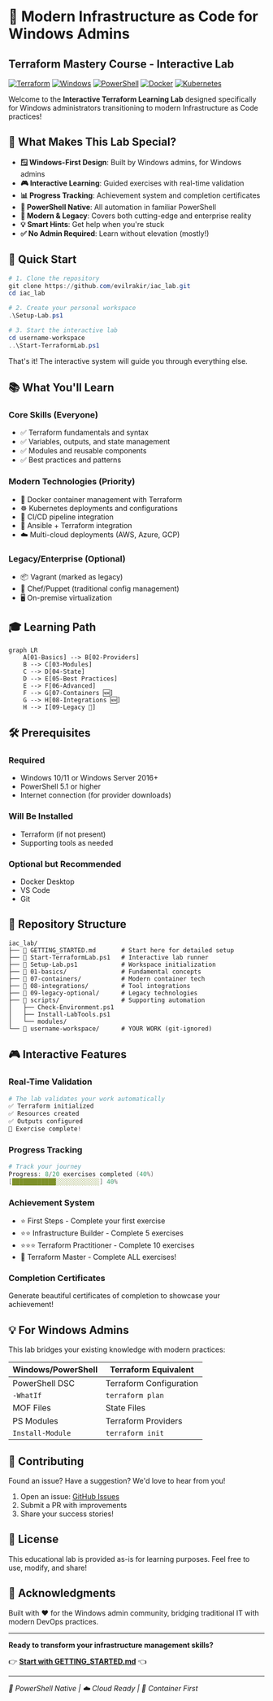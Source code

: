 # 🚀 Modern Infrastructure as Code for Windows Admins
## Terraform Mastery Course - Interactive Lab

[![Terraform](https://img.shields.io/badge/Terraform-v1.0%2B-623CE4?logo=terraform)](https://www.terraform.io/)
[![Windows](https://img.shields.io/badge/Windows-Compatible-0078D6?logo=windows)](https://www.microsoft.com/windows)
[![PowerShell](https://img.shields.io/badge/PowerShell-Native-5391FE?logo=powershell)](https://docs.microsoft.com/powershell/)
[![Docker](https://img.shields.io/badge/Docker-Ready-2496ED?logo=docker)](https://www.docker.com/)
[![Kubernetes](https://img.shields.io/badge/Kubernetes-Enabled-326CE5?logo=kubernetes)](https://kubernetes.io/)

Welcome to the **Interactive Terraform Learning Lab** designed specifically for Windows administrators transitioning to modern Infrastructure as Code practices!

## 🎯 What Makes This Lab Special?

- **🪟 Windows-First Design**: Built by Windows admins, for Windows admins
- **🎮 Interactive Learning**: Guided exercises with real-time validation
- **📊 Progress Tracking**: Achievement system and completion certificates
- **🔧 PowerShell Native**: All automation in familiar PowerShell
- **🚀 Modern & Legacy**: Covers both cutting-edge and enterprise reality
- **💡 Smart Hints**: Get help when you're stuck
- **✅ No Admin Required**: Learn without elevation (mostly!)

## 🏃 Quick Start

```powershell
# 1. Clone the repository
git clone https://github.com/evilrakir/iac_lab.git
cd iac_lab

# 2. Create your personal workspace
.\Setup-Lab.ps1

# 3. Start the interactive lab
cd username-workspace
..\Start-TerraformLab.ps1
```

That's it! The interactive system will guide you through everything else.

## 📚 What You'll Learn

### Core Skills (Everyone)
- ✅ Terraform fundamentals and syntax
- ✅ Variables, outputs, and state management
- ✅ Modules and reusable components
- ✅ Best practices and patterns

### Modern Technologies (Priority)
- 🐋 Docker container management with Terraform
- ☸️ Kubernetes deployments and configurations
- 🔄 CI/CD pipeline integration
- 🔗 Ansible + Terraform integration
- ☁️ Multi-cloud deployments (AWS, Azure, GCP)

### Legacy/Enterprise (Optional)
- 📦 Vagrant (marked as legacy)
- 👴 Chef/Puppet (traditional config management)
- 🖥️ On-premise virtualization

## 🎓 Learning Path

```mermaid
graph LR
    A[01-Basics] --> B[02-Providers]
    B --> C[03-Modules]
    C --> D[04-State]
    D --> E[05-Best Practices]
    E --> F[06-Advanced]
    F --> G[07-Containers 🆕]
    G --> H[08-Integrations 🆕]
    H --> I[09-Legacy 📌]
```

## 🛠️ Prerequisites

### Required
- Windows 10/11 or Windows Server 2016+
- PowerShell 5.1 or higher
- Internet connection (for provider downloads)

### Will Be Installed
- Terraform (if not present)
- Supporting tools as needed

### Optional but Recommended
- Docker Desktop
- VS Code
- Git

## 📁 Repository Structure

```
iac_lab/
├── 📄 GETTING_STARTED.md       # Start here for detailed setup
├── 🚀 Start-TerraformLab.ps1   # Interactive lab runner
├── 🔧 Setup-Lab.ps1            # Workspace initialization
├── 📂 01-basics/               # Fundamental concepts
├── 📂 07-containers/           # Modern container tech
├── 📂 08-integrations/         # Tool integrations
├── 📂 09-legacy-optional/      # Legacy technologies
├── 📂 scripts/                 # Supporting automation
│   ├── Check-Environment.ps1
│   ├── Install-LabTools.ps1
│   └── modules/
└── 📂 username-workspace/      # YOUR WORK (git-ignored)
```

## 🎮 Interactive Features

### Real-Time Validation
```powershell
# The lab validates your work automatically
✅ Terraform initialized
✅ Resources created
✅ Outputs configured
🎉 Exercise complete!
```

### Progress Tracking
```powershell
# Track your journey
Progress: 8/20 exercises completed (40%)
[████████████░░░░░░░░░░░░] 40%
```

### Achievement System
- ⭐ First Steps - Complete your first exercise
- ⭐⭐ Infrastructure Builder - Complete 5 exercises
- ⭐⭐⭐ Terraform Practitioner - Complete 10 exercises
- 🌟 Terraform Master - Complete ALL exercises!

### Completion Certificates
Generate beautiful certificates of completion to showcase your achievement!

## 💡 For Windows Admins

This lab bridges your existing knowledge with modern practices:

| Windows/PowerShell | Terraform Equivalent |
|-------------------|---------------------|
| PowerShell DSC | Terraform Configuration |
| `-WhatIf` | `terraform plan` |
| MOF Files | State Files |
| PS Modules | Terraform Providers |
| `Install-Module` | `terraform init` |

## 🤝 Contributing

Found an issue? Have a suggestion? We'd love to hear from you!

1. Open an issue: [GitHub Issues](https://github.com/evilrakir/iac_lab/issues)
2. Submit a PR with improvements
3. Share your success stories!

## 📝 License

This educational lab is provided as-is for learning purposes. Feel free to use, modify, and share!

## 🙏 Acknowledgments

Built with ❤️ for the Windows admin community, bridging traditional IT with modern DevOps practices.

---

**Ready to transform your infrastructure management skills?**

👉 **[Start with GETTING_STARTED.md](GETTING_STARTED.md)** 👈

---

*🔧 PowerShell Native | ☁️ Cloud Ready | 🐋 Container First*